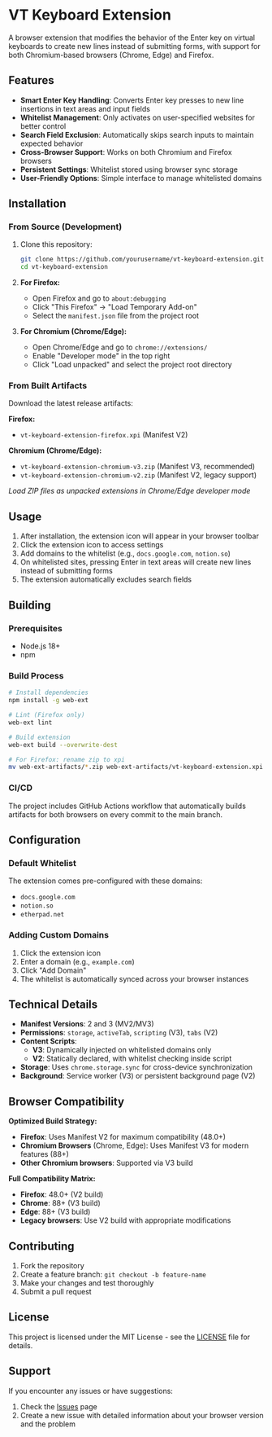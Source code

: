 # VT Keyboard Extension

A browser extension that modifies the behavior of the Enter key on virtual keyboards to create new lines instead of submitting forms, with support for both Chromium-based browsers (Chrome, Edge) and Firefox.

## Features

- **Smart Enter Key Handling**: Converts Enter key presses to new line insertions in text areas and input fields
- **Whitelist Management**: Only activates on user-specified websites for better control
- **Search Field Exclusion**: Automatically skips search inputs to maintain expected behavior
- **Cross-Browser Support**: Works on both Chromium and Firefox browsers
- **Persistent Settings**: Whitelist stored using browser sync storage
- **User-Friendly Options**: Simple interface to manage whitelisted domains

## Installation

### From Source (Development)

1. Clone this repository:
   ```bash
   git clone https://github.com/yourusername/vt-keyboard-extension.git
   cd vt-keyboard-extension
   ```

2. **For Firefox:**
   - Open Firefox and go to `about:debugging`
   - Click "This Firefox" → "Load Temporary Add-on"
   - Select the `manifest.json` file from the project root

3. **For Chromium (Chrome/Edge):**
   - Open Chrome/Edge and go to `chrome://extensions/`
   - Enable "Developer mode" in the top right
   - Click "Load unpacked" and select the project root directory

### From Built Artifacts

Download the latest release artifacts:

**Firefox:**
- `vt-keyboard-extension-firefox.xpi` (Manifest V2)

**Chromium (Chrome/Edge):**
- `vt-keyboard-extension-chromium-v3.zip` (Manifest V3, recommended)
- `vt-keyboard-extension-chromium-v2.zip` (Manifest V2, legacy support)

*Load ZIP files as unpacked extensions in Chrome/Edge developer mode*

## Usage

1. After installation, the extension icon will appear in your browser toolbar
2. Click the extension icon to access settings
3. Add domains to the whitelist (e.g., `docs.google.com`, `notion.so`)
4. On whitelisted sites, pressing Enter in text areas will create new lines instead of submitting forms
5. The extension automatically excludes search fields

## Building

### Prerequisites

- Node.js 18+
- npm

### Build Process

```bash
# Install dependencies
npm install -g web-ext

# Lint (Firefox only)
web-ext lint

# Build extension
web-ext build --overwrite-dest

# For Firefox: rename zip to xpi
mv web-ext-artifacts/*.zip web-ext-artifacts/vt-keyboard-extension.xpi
```

### CI/CD

The project includes GitHub Actions workflow that automatically builds artifacts for both browsers on every commit to the main branch.

## Configuration

### Default Whitelist

The extension comes pre-configured with these domains:
- `docs.google.com`
- `notion.so`
- `etherpad.net`

### Adding Custom Domains

1. Click the extension icon
2. Enter a domain (e.g., `example.com`)
3. Click "Add Domain"
4. The whitelist is automatically synced across your browser instances

## Technical Details

- **Manifest Versions**: 2 and 3 (MV2/MV3)
- **Permissions**: `storage`, `activeTab`, `scripting` (V3), `tabs` (V2)
- **Content Scripts**:
  - **V3**: Dynamically injected on whitelisted domains only
  - **V2**: Statically declared, with whitelist checking inside script
- **Storage**: Uses `chrome.storage.sync` for cross-device synchronization
- **Background**: Service worker (V3) or persistent background page (V2)

## Browser Compatibility

**Optimized Build Strategy:**
- **Firefox**: Uses Manifest V2 for maximum compatibility (48.0+)
- **Chromium Browsers** (Chrome, Edge): Uses Manifest V3 for modern features (88+)
- **Other Chromium browsers**: Supported via V3 build

**Full Compatibility Matrix:**
- **Firefox**: 48.0+ (V2 build)
- **Chrome**: 88+ (V3 build)
- **Edge**: 88+ (V3 build)
- **Legacy browsers**: Use V2 build with appropriate modifications

## Contributing

1. Fork the repository
2. Create a feature branch: `git checkout -b feature-name`
3. Make your changes and test thoroughly
4. Submit a pull request

## License

This project is licensed under the MIT License - see the [LICENSE](LICENSE) file for details.

## Support

If you encounter any issues or have suggestions:
1. Check the [Issues](https://github.com/yourusername/vt-keyboard-extension/issues) page
2. Create a new issue with detailed information about your browser version and the problem
